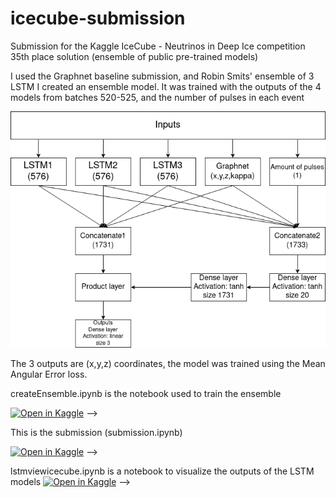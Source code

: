 # icecube-submission
Submission for the Kaggle IceCube - Neutrinos in Deep Ice competition
35th place solution (ensemble of public pre-trained models)

I used the Graphnet baseline submission, and Robin Smits' ensemble of 3 LSTM
I created an ensemble model. It was trained with the outputs of the 4 models from batches 520-525, and the number of pulses in each event

![Alt text](diagram1.png?raw=true "Title")

The 3 outputs are (x,y,z) coordinates, the model was trained using the Mean Angular Error loss.

createEnsemble.ipynb is the notebook used to train the ensemble

[![Open in Kaggle](https://kaggle.com/static/images/open-in-kaggle.svg)](https://www.kaggle.com/code/emanuelruzak/ensemble2) -->

This is the submission (submission.ipynb)


[![Open in Kaggle](https://kaggle.com/static/images/open-in-kaggle.svg)](https://www.kaggle.com/code/emanuelruzak/submissionfinal2) -->

lstmviewicecube.ipynb is a notebook to visualize the outputs of the LSTM models
[![Open in Kaggle](https://kaggle.com/static/images/open-in-kaggle.svg)](https://www.kaggle.com/emanuelruzak/lstmviewicecube) -->


